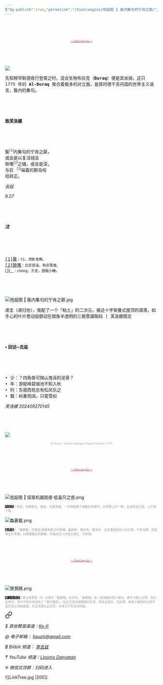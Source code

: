 ```yaml
---
{"dg-publish":true,"permalink":"/Xiancangzai/毤龆图 ‖ 䖙内集句的宁肯之巅/","tags":["芙洛娜","李去兹","毤龆图"],"created":"2024-10-17T08:18:40.041+08:00"}
---
```



<link
	href="https://ik.imagekit.io/knzeyrs0a/KaiXinSongB/result.css"
    rel="stylesheet"
/>

<head>
<style>
@import url( https://ik.imagekit.io/knzeyrs0a/KaiXinSongB/result.css );
article {
    font-family: 'KaiXinSongB';
}
</style>
</head>

<pre>



</pre>

<pre style="text-align:center;font-family:'AntroVectra';"><a href="https://www.xiancangzai.com/" style="font-size:0.6em; color:#a61b29;">--- Xian Cang Zai ---</a></pre>

<pre>



</pre>

![](https://www.anne-marie.eu/wp-content/uploads/2020/01/Al-Buraq-Hyderabad-1770-75-wikipedia-1200x859.jpg)

<samp>先知穆罕默德夜行登霄之时，混合生物布拉克（**Buraq**）便是其坐骑，这只 1775 年的 **Al-Buraq** 聚合着极多的对立面，是其时德干苏丹国的世界主义语言，䖙内的集句。</samp>

<pre>



</pre>

#### 致芙洛娜

<pre>



</pre>

<pre style="font-family:'PMINGLIU','KaiXinSongB';">
䖙<sup>[1]</sup>内集句的宁肯之巅，
或会是以复活镜且
赊嘴<sup>[2]</sup>之辅，或会是深，
与巨𥅻<sup>[3]</sup>端着的群岛哈
哈转正。
</pre>

<cite>去兹</cite>

<cite>9.27</cite>

<pre>



</pre>

##### 注

<pre>



</pre>

<pre>
<ins>[1]䖙</ins><small>：tī，虎卧息微。</small>
<ins>[2]赊嘴</ins><small>：北京官话，购买零食。</small>
<ins style="font-family:'PMINGLIU','KaiXinSongB';">[3]𥅻</ins><small>：chòng，方言，困极小睡。</small>
</pre>

<pre>



</pre>

![毤龆图 ‖ 䖙内集句的宁肯之巅.jpg](/img/user/%E9%99%84%E4%BB%B6/%E9%99%84%E4%BB%B62024/%E6%AF%A4%E9%BE%86%E5%9B%BE%20%E2%80%96%20%E4%96%99%E5%86%85%E9%9B%86%E5%8F%A5%E7%9A%84%E5%AE%81%E8%82%AF%E4%B9%8B%E5%B7%85.jpg)

<samp>递圭（递归也），我配了一个「粘土」的二次元，接近十字架叠式屋顶的滴落，如手心的叶片卷动般颤动在银鱼半透明的三极管讀取码 | 芙洛娜图文</samp>

<pre>



</pre>

#### • 回访~去兹

<pre>



</pre>

<pre>
• 少：？四角兽可掬山鬼谣的泥骨？
• 年：游赋峰碧烟池不知入秋
• 时：东阁西苑总有松风乐之
• 飘：屿重而阔，只毣雪如
</pre>

<cite>芙洛娜 202409270145</cite>

<pre>



</pre>

![](https://64.media.tumblr.com/7fce133a3c8323cd5c6db28673cb65aa/tumblr_mpp05b6PR31ss2kwbo1_500.jpg)

<p style="text-align:center;color:#999ea2;font-size:0.6em;">Al-Buraq：Animal mythique à figure humaine | 1725</p>

<pre>



</pre>

<pre style="text-align:center;font-family:'AntroVectra';"><a href="https://www.xiancangzai.com/" style="font-size:0.6em; color:#a61b29;">--- Xian Cang Zai ---</a></pre>

<pre>



</pre>

![毤龆图 ‖ 探案机器图册·低喜尺之惑.png](/img/user/%E9%99%84%E4%BB%B6/%E9%99%84%E4%BB%B62024/%E6%AF%A4%E9%BE%86%E5%9B%BE%20%E2%80%96%20%E6%8E%A2%E6%A1%88%E6%9C%BA%E5%99%A8%E5%9B%BE%E5%86%8C%C2%B7%E4%BD%8E%E5%96%9C%E5%B0%BA%E4%B9%8B%E6%83%91.png)

<p style="font-size:0.7em; color:#999ea2"><ins style="font-size:1em;background: black;color:white">毤龆图</ins> | 毤者，鳥獸脱毛。齠者，兒童换齒。一切相鬆解于佛齠的地層中，在那眾止的一顆，在這乾枯之點，上升與下降。</p>

![鱻蒼載.png](/img/user/%E9%99%84%E4%BB%B6/%E9%99%84%E4%BB%B62024/%E9%B1%BB%E8%92%BC%E8%BC%89.png)

<p style="font-size:0.7em; color:#999ea2"><ins style="font-size:1em;background: black;color:white">鱻蒼載</ins> | 「鱻蒼載」的隱語/鴘轉為魯迅所發機，鱻與新，蒼與青，載與年，全是潘諾西亞人的幻覺，不是任務，而是悬亙的準備，向著彌賽亞的腳踵、阿美西亞人的語言僭主、共和囻。</p>

<pre>



</pre>

<pre style="text-align:center;font-family:'AntroVectra';"><a href="https://www.xiancangzai.com/" style="font-size:0.6em; color:#a61b29;">--- Xian Cang Zai ---</a></pre>

<pre>



</pre>

![贊賞碼.png](/img/user/%E9%99%84%E4%BB%B6/%E9%99%84%E4%BB%B62024/%E8%B4%8A%E8%B3%9E%E7%A2%BC.png)

<p style="font-size:0.7em; color:#999ea2"><ins style="font-size:1em;background: black;color:white">眷注與贊賞</ins> | 眷注與贊賞（¥）也關乎「鱻蒼載」的持存，「鱻蒼載」是一處游離的個人網站，幾乎只關心文學，而在此時代，卻并不例外地成爲了「數字難民」，姑且忍受這樣驕稚的形容。那些自便的、但封閉、敞視于威柄的内容平臺於是必須被放棄，於是來建立此迂折，未來正不知去向何處。</p>


<div class="transclusion internal-embed is-loaded"><a class="markdown-embed-link" href="/xiancangzai/link-tree/" aria-label="Open link"><svg xmlns="http://www.w3.org/2000/svg" width="24" height="24" viewBox="0 0 24 24" fill="none" stroke="currentColor" stroke-width="2" stroke-linecap="round" stroke-linejoin="round" class="svg-icon lucide-link"><path d="M10 13a5 5 0 0 0 7.54.54l3-3a5 5 0 0 0-7.07-7.07l-1.72 1.71"></path><path d="M14 11a5 5 0 0 0-7.54-.54l-3 3a5 5 0 0 0 7.07 7.07l1.71-1.71"></path></svg></a><div class="markdown-embed">





<cite>$ 其他贊賞渠道：[Ko-fi](https://ko-fi.com/xiancangzai)</cite>

<cite>@ 电子邮箱： liquziii@gmail.com </cite>

<cite>฿ Bilibili 频道： [李去兹](https://space.bilibili.com/1676863200)</cite>

<cite>₸ YouTube 频道：[Linomo Danvatan](http://www.youtube.com/@LinomoDanvatan) </cite>

<cite>⁜ 微信交流群：扫码进入</cite>

![[LinkTree.jpg \|200]]


</div></div>

